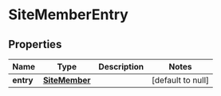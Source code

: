 # SiteMemberEntry

## Properties
Name | Type | Description | Notes
------------ | ------------- | ------------- | -------------
**entry** | [**SiteMember**](SiteMember.md) |  | [default to null]


